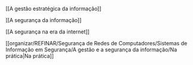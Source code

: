 [[A gestão estratégica da informação]]

[[A segurança da informação]]

[[A segurança na era da internet]]

[[organizar/REFINAR/Segurança de Redes de Computadores/Sistemas de Informação em Segurança/A gestão e a segurança da informação/Na prática|Na prática]]